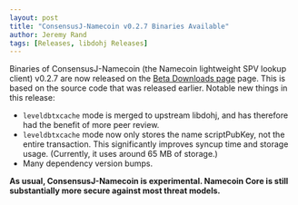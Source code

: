 ```yaml
---
layout: post
title: "ConsensusJ-Namecoin v0.2.7 Binaries Available"
author: Jeremy Rand
tags: [Releases, libdohj Releases]
---
```


Binaries of ConsensusJ-Namecoin (the Namecoin lightweight SPV lookup client) v0.2.7 are now released on the [Beta Downloads page]({{site.baseurl}}download/betas/#consensusj-namecoin) page.  This is based on the source code that was released earlier.  Notable new things in this release:

* `leveldbtxcache` mode is merged to upstream libdohj, and has therefore had the benefit of more peer review.
* `leveldbtxcache` mode now only stores the name scriptPubKey, not the entire transaction.  This significantly improves syncup time and storage usage.  (Currently, it uses around 65 MB of storage.)
* Many dependency version bumps.

**As usual, ConsensusJ-Namecoin is experimental.  Namecoin Core is still substantially more secure against most threat models.**
